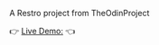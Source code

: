 A Restro project from TheOdinProject

👉 [Live Demo:](https://nishchaaal.github.io/Kingspizzaria/) 👈
